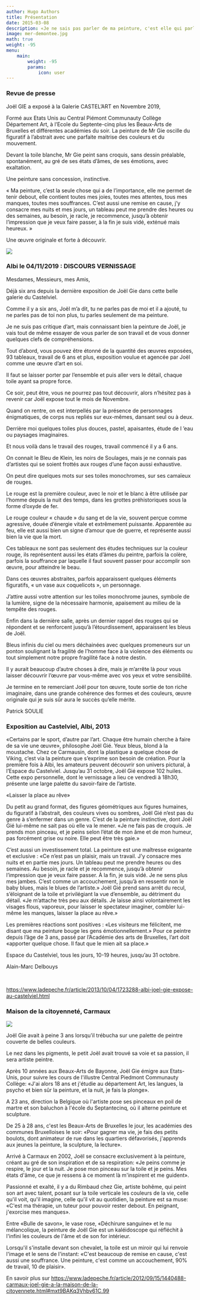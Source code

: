 ```yaml
---
author: Hugo Authors
title: Présentation
date: 2015-03-08
description: «Je ne sais pas parler de ma peinture, c'est elle qui parle. C'est moi qui la crée. Je me mets devant une toile et je peins en fonction de mon état, de mes sensations, des aléas de la vie. Tout est mental.»
image: mer-demontee.jpg
math: true
weight: -95
menu:
    main: 
        weight: -95
        params:
            icon: user
---
```


### Revue de presse

Joël GIE a exposé à la Galerie CASTEL’ART en Novembre 2019,

Formé aux Etats Unis au Central Piémont Communauty Collège Département Art, à l’Ecole  du Septente-cinq  plus les  Beaux-Arts de Bruxelles et différentes académies du soir. La peinture de Mr Gie oscille du figuratif à l’abstrait avec une parfaite maitrise des couleurs et du mouvement.

Devant la toile blanche, Mr Gie peint sans croquis, sans dessin préalable, spontanément, au gré de ses états d’âmes, de ses émotions, avec exaltation.

Une peinture sans concession, instinctive.

« Ma peinture, c’est la seule chose qui a de l’importance, elle me permet de tenir debout, elle contient toutes mes joies, toutes mes attentes, tous mes manques, toutes mes souffrances. C’est aussi une remise en cause, j’y consacre mes nuits et mes jours, un tableau peut me prendre des heures ou des semaines, au besoin, je racle, je recommence, jusqu’à obtenir l’impression que je veux faire passer, à la fin je suis vidé, exténué mais heureux. »

Une œuvre originale et forte à découvrir.

![](article-journal.jpg)

### Albi le 04/11/2019 : DISCOURS VERNISSAGE

Mesdames, Messieurs, mes Amis,

Déjà six ans depuis la dernière exposition de Joël Gie dans cette belle galerie du Castelviel.

Comme il y a six ans, Joël m’a dit, tu ne parles pas de moi et il a ajouté, tu ne parles pas de toi non plus, tu parles seulement de ma peinture.

Je ne suis pas critique d’art, mais connaissant bien la peinture de Joël, je vais tout de même essayer de vous parler de son travail et de vous donner quelques clefs de compréhensions.

Tout d’abord, vous pouvez être étonné de la quantité des œuvres exposées, 93 tableaux, travail de 6 ans et plus, exposition voulue et agencée par Joël comme une œuvre d’art en soi.

Il faut se laisser porter par l’ensemble et puis aller vers le détail, chaque toile ayant sa propre force.

Ce soir, peut être, vous ne pourrez pas tout découvrir, alors n’hésitez pas à revenir car Joël expose tout le mois de Novembre.

Quand on rentre, on est interpellés par la présence de personnages énigmatiques, de corps nus repliés sur eux-mêmes, dansant seul ou à deux.

Derrière moi quelques toiles plus douces, pastel, apaisantes, étude de l ’eau ou paysages imaginaires.

Et nous voilà dans le travail des rouges, travail commencé il y a 6 ans.

On connait le Bleu de Klein, les noirs de Soulages, mais je ne connais pas d’artistes qui se soient frottés aux rouges d’une façon aussi exhaustive.

On peut dire quelques mots sur ses toiles monochromes, sur ses camaïeux de rouges.

Le rouge est la première couleur, avec le noir et le blanc à être utilisée par l’homme depuis la nuit des temps, dans les grottes préhistoriques sous la forme d’oxyde de fer.

 Le rouge couleur « chaude » du sang et de la vie, souvent perçue comme agressive, douée d’énergie vitale et extrêmement puissante. Apparentée au feu, elle est aussi bien un signe d’amour que de guerre, et représente aussi bien la vie que la mort.

Ces tableaux ne sont pas seulement des études techniques sur la couleur rouge, ils représentent aussi les états d’âmes du peintre, parfois la colère, parfois la souffrance par laquelle il faut souvent passer pour accomplir son œuvre, pour atteindre le beau.

Dans ces œuvres abstraites, parfois apparaissent quelques éléments figuratifs, « un vase aux coquelicots », un personnage.

J’attire aussi votre attention sur les toiles monochrome jaunes, symbole de la lumière, signe de la nécessaire harmonie, apaisement au milieu de la tempête des rouges.

Enfin dans la dernière salle, après un dernier rappel des rouges qui se répondent et se renforcent jusqu’à l’étourdissement, apparaissent les bleus de Joël.

Bleus infinis du ciel ou mers déchainées avec quelques promeneurs sur un ponton soulignant la fragilité de l’homme face à la violence des éléments ou tout simplement notre propre fragilité face à notre destin.

Il y aurait beaucoup d’autre choses à dire, mais je m’arrête là pour vous laisser découvrir l’œuvre par vous-même avec vos yeux et votre sensibilité.

Je termine en te remerciant Joël pour ton œuvre, toute sortie de ton riche imaginaire, dans une grande cohérence des formes et des couleurs, œuvre originale qui je suis sûr aura le succès qu’elle mérite.                                                                       

Patrick SOULIE

### Exposition au Castelviel, Albi, 2013

«Certains par le sport, d’autre par l’art. Chaque être humain cherche à faire de sa vie une œuvre», philosophe Joël Gié. Yeux bleus, blond à la moustache. Chez ce Carmausin, dont la plastique a quelque chose de Viking, c’est via la peinture que s’exprime son besoin de création. Pour la première fois à Albi, les amateurs peuvent découvrir son univers pictural, à l’Espace du Castelviel. Jusqu’au 31 octobre, Joël Gié expose 102 huiles. Cette expo personnelle, dont le vernissage a lieu ce vendredi à 18h30, présente une large palette du savoir-faire de l’artiste.
 
«Laisser la place au rêve»

Du petit au grand format, des figures géométriques aux figures humaines, du figuratif à l’abstrait, des couleurs vives ou sombres, Joël Gié n’est pas du genre à s’enfermer dans un genre. C’est de la peinture instinctive, dont Joël Gié lui-même ne sait pas où elle va le mener. «Je ne fais pas de croquis. Je prends mon pinceau, et je peins selon l’état de mon âme et de mon humeur, pas forcément grise ou noire. Elle peut être très gaie.»

C’est aussi un investissement total. La peinture est une maîtresse exigeante et exclusive : «Ce n’est pas un plaisir, mais un travail. J’y consacre mes nuits et en partie mes jours. Un tableau peut me prendre heures ou des semaines. Au besoin, je racle et je recommence, jusqu’à obtenir l’impression que je veux faire passer. À la fin, je suis vidé. Je ne sens plus mes jambes. C’est comme un accouchement, jusqu’à en ressentir non le baby blues, mais le blues de l’artiste.» Joël Gié prend sans arrêt du recul, s’éloignant de la toile et privilégiant la vue d’ensemble, au détriment du détail. «Je m’attache très peu aux détails. Je laisse ainsi volontairement les visages flous, vaporeux, pour laisser le spectateur imaginer, combler lui-même les manques, laisser la place au rêve.»


Les premières réactions sont positives : «Les visiteurs me félicitent, me disant que ma peinture bouge les gens émotionnellement.» Pour ce peintre depuis l’âge de 3 ans, passé par l’Académie des arts de Bruxelles, l’art doit «apporter quelque chose. Il faut que le mien ait sa place.»

Espace du Castelviel, tous les jours, 10-19 heures, jusqu’au 31 octobre.

 

Alain-Marc Delbouys

​

https://www.ladepeche.fr/article/2013/10/04/1723288-albi-joel-gie-expose-au-castelviel.html


### Maison de la citoyenneté, Carmaux

![](Gieartiste2018.jpg)

Joël Gie avait à peine 3 ans lorsqu'il trébucha sur une palette de peintre couverte de belles couleurs.

Le nez dans les pigments, le petit Joël avait trouvé sa voie et sa passion, il sera artiste peintre.

Après 10 années aux Beaux-Arts de Bayonne, Joël Gie émigre aux Etats-Unis, pour suivre les cours de l'illustre Central Piedmont Communauty Collège: «J'ai alors 18 ans et j'étudie au département Art, les langues, la psycho et bien sûr la peinture, et la nuit, je fais la plonge».

A 23 ans, direction la Belgique où l'artiste pose ses pinceaux en poil de martre et son baluchon à l'école du Septantecinq, où il alterne peinture et sculpture.

De 25 à 28 ans, c'est les Beaux-Arts de Bruxelles le jour, les académies des communes Bruxelloises le soir: «Pour gagner ma vie, je fais des petits boulots, dont animateur de rue dans les quartiers défavorisés, j'apprends aux jeunes la peinture, la sculpture, la lecture».

Arrivé à Carmaux en 2002, Joël se consacre exclusivement à la peinture, créant au gré de son inspiration et de sa respiration: «Je peins comme je respire, le jour et la nuit. Je pose mon pinceau sur la toile et je peins. Mes états d'âme, ce que je ressens à ce moment là m'inspirent et me guident».

Passionné et exalté, il y a du Rimbaud chez Gie, artiste bohême, qui peint son art avec talent, posant sur la toile verticale les couleurs de la vie, celle qu'il voit, qu'il imagine, celle qu'il vit au quotidien, la peinture est sa muse: «C'est ma thérapie, un tuteur pour pouvoir rester debout. En peignant, j'exorcise mes manques».

Entre «Bulle de savon», le vase rose, «Déchirure sanguine» et le nu mélancolique, la peinture de Joël Gie est un kaléidoscope qui réfléchit à l'infini les couleurs de l'âme et de son for intérieur.

Lorsqu'il s'installe devant son chevalet, la toile est un miroir qui lui renvoie l'image et le sens de l'instant: «C'est beaucoup de remise en cause, c'est aussi une souffrance. Une peinture, c'est comme un accouchement, 90% de travail, 10 de plaisir».


En savoir plus sur https://www.ladepeche.fr/article/2012/09/15/1440488-carmaux-joel-gie-a-la-maison-de-la-citoyennete.html#mxt9BAKq3Vhbv61C.99

